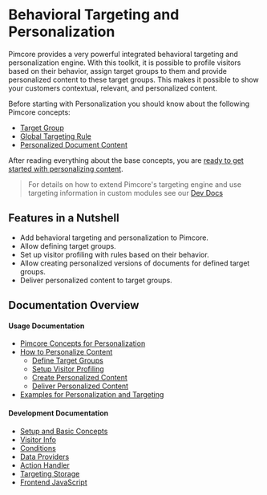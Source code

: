 # Behavioral Targeting and Personalization 

Pimcore provides a very powerful integrated behavioral targeting and personalization engine. With this toolkit, it is possible to profile visitors based on their behavior, assign target groups to them and provide personalized content to 
these target groups. This makes it possible to show your customers contextual, relevant, and personalized content.

Before starting with Personalization you should know about the following Pimcore concepts: 

* [Target Group](./doc/01_Usage/01_Concepts.md#page_Target-Group)
* [Global Targeting Rule](./doc/01_Usage/01_Concepts.md#page_Global-Targeting-Rule)
* [Personalized Document Content](./doc/01_Usage/01_Concepts.md#page_Personalized-Document-Content)


After reading everything about the base concepts, you are 
[ready to get started with personalizing content](./doc/01_Usage/03_How_to_Personalize_Content/README.md). 

 
 > For details on how to extend Pimcore's targeting engine and use targeting information in custom modules
 > see our [Dev Docs](./doc/02_Development_Documentation/README.md)

## Features in a Nutshell

- Add behavioral targeting and personalization to Pimcore.
- Allow defining target groups.
- Set up visitor profiling with rules based on their behavior.
- Allow creating personalized versions of documents for defined target groups.
- Deliver personalized content to target groups.


## Documentation Overview
#### Usage Documentation
* [Pimcore Concepts for Personalization](./doc/01_Usage/01_Concepts.md)
* [How to Personalize Content](./doc/01_Usage/03_How_to_Personalize_Content/README.md)
  * [Define Target Groups](./doc/01_Usage/03_How_to_Personalize_Content/01_Define_Target_Groups.md)
  * [Setup Visitor Profiling](./doc/01_Usage/03_How_to_Personalize_Content/03_Visitor_Profiling.md)
  * [Create Personalized Content](./doc/01_Usage/03_How_to_Personalize_Content/05_Create_Personalized_Content.md)
  * [Deliver Personalized Content](./doc/01_Usage/03_How_to_Personalize_Content/07_Deliver_Personalized_Content_and_Debug.md)
* [Examples for Personalization and Targeting](./doc/01_Usage/05_Examples/README.md)

#### Development Documentation
* [Setup and Basic Concepts](./doc/02_Development_Documentation/README.md)
* [Visitor Info](./doc/02_Development_Documentation/01_Visitor_Info.md)
* [Conditions](./doc/02_Development_Documentation/03_Conditions.md)
* [Data Providers](./doc/02_Development_Documentation/05_Data_Providers.md)
* [Action Handler](./doc/02_Development_Documentation/07_Action_Handlers.md)
* [Targeting Storage](./doc/02_Development_Documentation/09_Targeting_Storage.md)
* [Frontend JavaScript](./doc/02_Development_Documentation/11_Frontend_Javascript.md)  
